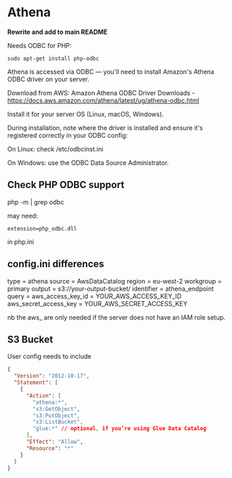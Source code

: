 # Athena

**Rewrite and add to main README**

Needs ODBC for PHP:

```
sudo apt-get install php-odbc
```

Athena is accessed via ODBC — you'll need to install Amazon's Athena ODBC driver on your server.

Download from AWS:
Amazon Athena ODBC Driver Downloads - https://docs.aws.amazon.com/athena/latest/ug/athena-odbc.html

Install it for your server OS (Linux, macOS, Windows).

During installation, note where the driver is installed and ensure it's registered correctly in your ODBC config:

On Linux: check /etc/odbcinst.ini

On Windows: use the ODBC Data Source Administrator.

## Check PHP ODBC support

php -m | grep odbc

may need:

```
extension=php_odbc.dll
```

in php.ini

## config.ini differences

type = athena
source = AwsDataCatalog
region = eu-west-2
workgroup = primary
output = s3://your-output-bucket/
identifier = athena_endpoint
query = <SQL or path to file as normal>
aws_access_key_id = YOUR_AWS_ACCESS_KEY_ID
aws_secret_access_key = YOUR_AWS_SECRET_ACCESS_KEY

nb the aws\_ are only needed if the server does not have an IAM role setup.

## S3 Bucket

User config needs to include

```json
{
  "Version": "2012-10-17",
  "Statement": [
    {
      "Action": [
        "athena:*",
        "s3:GetObject",
        "s3:PutObject",
        "s3:ListBucket",
        "glue:*" // optional, if you’re using Glue Data Catalog
      ],
      "Effect": "Allow",
      "Resource": "*"
    }
  ]
}
```
